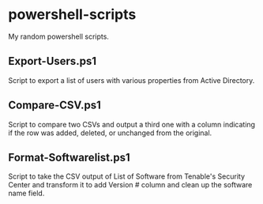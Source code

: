 # powershell-scripts

My random powershell scripts. 

## Export-Users.ps1

Script to export a list of users with various properties from Active Directory.

## Compare-CSV.ps1

Script to compare two CSVs and output a third one with a column indicating if the row was added, deleted, or unchanged from the original.

## Format-Softwarelist.ps1

Script to take the CSV output of List of Software from Tenable's Security Center and transform it to add Version # column and clean up the software name field. 